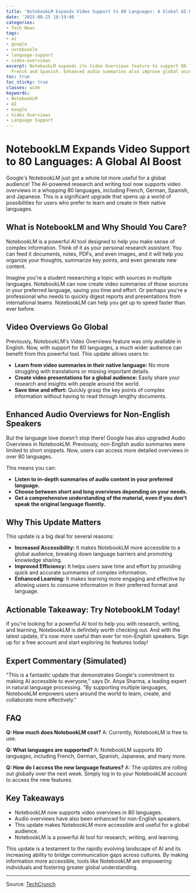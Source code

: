 ```yaml
---
title: 'NotebookLM Expands Video Support to 80 Languages: A Global AI Boost'
date: '2025-08-25 18:19:40 '
categories:
- Tech News
tags:
- ai
- google
- notebooklm
- language-support
- video-overviews
excerpt: NotebookLM expands its Video Overviews feature to support 80 languages, including
  French and Spanish. Enhanced audio summaries also improve global accessibility.
toc: true
toc_sticky: true
classes: wide
keywords:
- NotebookLM
- AI
- Google
- Video Overviews
- Language Support
---
```


# NotebookLM Expands Video Support to 80 Languages: A Global AI Boost

Google's NotebookLM just got a whole lot more useful for a global audience! The AI-powered research and writing tool now supports video overviews in a whopping 80 languages, including French, German, Spanish, and Japanese. This is a significant upgrade that opens up a world of possibilities for users who prefer to learn and create in their native languages.

## What is NotebookLM and Why Should You Care?

NotebookLM is a powerful AI tool designed to help you make sense of complex information. Think of it as your personal research assistant. You can feed it documents, notes, PDFs, and even images, and it will help you organize your thoughts, summarize key points, and even generate new content.

Imagine you're a student researching a topic with sources in multiple languages. NotebookLM can now create video summaries of those sources in your preferred language, saving you time and effort. Or perhaps you're a professional who needs to quickly digest reports and presentations from international teams. NotebookLM can help you get up to speed faster than ever before.

## Video Overviews Go Global

Previously, NotebookLM's Video Overviews feature was only available in English. Now, with support for 80 languages, a much wider audience can benefit from this powerful tool. This update allows users to:

*   **Learn from video summaries in their native language:** No more struggling with translations or missing important details.
*   **Create video presentations for a global audience:** Easily share your research and insights with people around the world.
*   **Save time and effort:** Quickly grasp the key points of complex information without having to read through lengthy documents.


## Enhanced Audio Overviews for Non-English Speakers

But the language love doesn't stop there! Google has also upgraded Audio Overviews in NotebookLM. Previously, non-English audio summaries were limited to short snippets. Now, users can access more detailed overviews in over 80 languages.

This means you can:

*   **Listen to in-depth summaries of audio content in your preferred language.**
*   **Choose between short and long overviews depending on your needs.**
*   **Get a comprehensive understanding of the material, even if you don't speak the original language fluently.**

## Why This Update Matters

This update is a big deal for several reasons:

*   **Increased Accessibility:** It makes NotebookLM more accessible to a global audience, breaking down language barriers and promoting knowledge sharing.
*   **Improved Efficiency:** It helps users save time and effort by providing quick and accurate summaries of complex information.
*   **Enhanced Learning:** It makes learning more engaging and effective by allowing users to consume information in their preferred format and language.

## Actionable Takeaway: Try NotebookLM Today!

If you're looking for a powerful AI tool to help you with research, writing, and learning, NotebookLM is definitely worth checking out. And with the latest update, it's now more useful than ever for non-English speakers. Sign up for a free account and start exploring its features today!

## Expert Commentary (Simulated)

"This is a fantastic update that demonstrates Google's commitment to making AI accessible to everyone," says Dr. Anya Sharma, a leading expert in natural language processing. "By supporting multiple languages, NotebookLM empowers users around the world to learn, create, and collaborate more effectively."

## FAQ

**Q: How much does NotebookLM cost?**
A: Currently, NotebookLM is free to use.

**Q: What languages are supported?**
A: NotebookLM supports 80 languages, including French, German, Spanish, Japanese, and many more.

**Q: How do I access the new language features?**
A: The updates are rolling out globally over the next week. Simply log in to your NotebookLM account to access the new features.

## Key Takeaways

*   NotebookLM now supports video overviews in 80 languages.
*   Audio overviews have also been enhanced for non-English speakers.
*   This update makes NotebookLM more accessible and useful for a global audience.
*   NotebookLM is a powerful AI tool for research, writing, and learning.

This update is a testament to the rapidly evolving landscape of AI and its increasing ability to bridge communication gaps across cultures. By making information more accessible, tools like NotebookLM are empowering individuals and fostering greater global understanding.

---

Source: [TechCrunch](https://techcrunch.com/2025/08/25/notebooklms-video-overview-feature-now-supports-80-languages/)